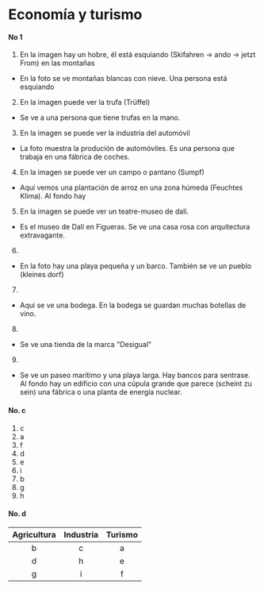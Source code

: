 # Economía y turismo
#### No 1
1. En la imagen hay un hobre, él está esquiando (Skifahren -> ando -> jetzt From) en las montañas
- En la foto se ve montañas blancas con nieve. Una persona está esquiando

2. En la imagen puede ver la trufa (Trüffel)
- Se ve a una persona que tiene trufas en la mano.
3. En la imagen se puede ver la industria del automóvil  
- La foto muestra la produción de automóviles. Es una persona que trabaja en una fábrica de coches.
4. En la imagen se puede ver un campo o pantano (Sumpf)
- Aquí vemos una plantación de arroz en una zona húmeda (Feuchtes Klima). Al fondo hay  
5. En la imagen se puede ver un teatre-museo de dalí.
- Es el museo de Dalí en Figueras. Se ve una casa rosa con arquitectura extravagante. 

6. 
- En la foto hay una playa pequeña y un barco. También se ve un pueblo (kleines dorf)
7.
- Aquí se ve una bodega. En la bodega se guardan muchas botellas de vino. 
8. 
- Se ve una tienda de la marca "Desigual"
9. 
- Se ve un paseo marítimo y una playa larga. Hay bancos para sentrase. Al fondo hay un edificio con una cúpula grande que parece (scheint zu sein) una fábrica o una planta de energía nuclear. 

#### No. c
1. c
2. a
3. f
4. d
5. e
6. i
7. b
8. g
9. h 

#### No. d
|Agricultura|Industria|Turismo|
|:---------:|:-------:|:-----:|
|b          |c        |a      |
|d          |h        |e      |
|g          |i        |f      |